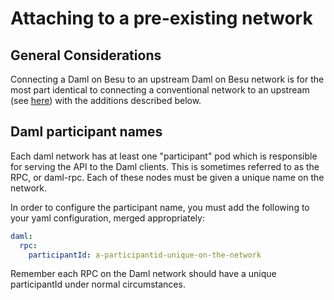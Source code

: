 
# Attaching to a pre-existing network

## General Considerations

  Connecting a Daml on Besu to an upstream Daml on Besu network is for the most
  part identical to connecting a conventional network to an upstream (see
  [here](../besu/multiple-networks.md)) with the additions
  described below.

## Daml participant names

  Each daml network has at least one "participant" pod which is responsible for
  serving the API to the Daml clients. This is sometimes referred to as the RPC,
  or daml-rpc.  Each of these nodes must be given a unique name on the network.

  In order to configure the participant name, you must add the following to your
  yaml configuration, merged appropriately:

```yaml
daml:
  rpc:
    participantId: a-participantid-unique-on-the-network
```

  Remember each RPC on the Daml network should have a unique participantId under
  normal circumstances.
